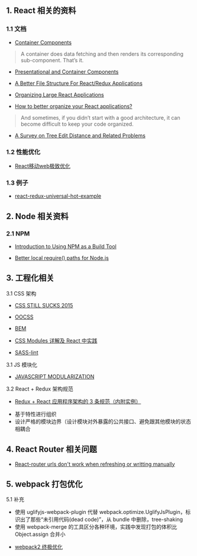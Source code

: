 ## 1. React 相关的资料

### 1.1 文档

* [Container Components](https://medium.com/@learnreact/container-components-c0e67432e005)

> A container does data fetching and then renders its corresponding sub-component. That’s it.

* [Presentational and Container Components](https://medium.com/@dan_abramov/smart-and-dumb-components-7ca2f9a7c7d0)

* [A Better File Structure For React/Redux Applications](https://marmelab.com/blog/2015/12/17/react-directory-structure.html)

* [Organizing Large React Applications](http://engineering.kapost.com/2016/01/organizing-large-react-applications/)

* [How to better organize your React applications?](https://medium.com/@alexmngn/how-to-better-organize-your-react-applications-2fd3ea1920f1)

> And sometimes, if you didn’t start with a good architecture, it can become difficult to keep your code organized.

* [A Survey on Tree Edit Distance and Related Problems](http://grfia.dlsi.ua.es/ml/algorithms/references/editsurvey_bille.pdf)

### 1.2 性能优化
* [React移动web极致优化](https://github.com/lcxfs1991/blog/issues/8)

### 1.3 例子

* [react-redux-universal-hot-example](https://github.com/erikras/react-redux-universal-hot-example)

## 2. Node 相关资料

### 2.1 NPM
* [Introduction to Using NPM as a Build Tool](https://medium.com/javascript-training/introduction-to-using-npm-as-a-build-tool-b41076f488b0)

* [Better local require() paths for Node.js](https://gist.github.com/branneman/8048520)

## 3. 工程化相关

3.1 CSS 架构

* [CSS STILL SUCKS 2015](https://huangxuan.me/css-sucks-2015/#/)

* [OOCSS](https://github.com/stubbornella/oocss/wiki)
* [BEM](https://www.smashingmagazine.com/2012/04/a-new-front-end-methodology-bem/)
* [CSS Modules 详解及 React 中实践](https://github.com/camsong/blog/issues/5)

* [SASS-lint]()

3.1 JS 模块化

* [JAVASCRIPT MODULARIZATION ](https://huangxuan.me/js-module-7day/#/)

3.2 React + Redux 架构规范

* [Redux + React 应用程序架构的 3 条规范（内附实例）](https://zhuanlan.zhihu.com/p/21490605)

- 基于特性进行组织
- 设计严格的模块边界（设计模块对外暴露的公共接口、避免跟其他模块的状态相耦合

## 4. React Router 相关问题
* [React-router urls don't work when refreshing or writting manually
](https://stackoverflow.com/questions/27928372/react-router-urls-dont-work-when-refreshing-or-writting-manually/37449679#37449679?newreg=73bfe3b72b484aaab21dde3c5787a780)

## 5. webpack 打包优化

5.1 补充

- 使用 uglifyjs-webpack-plugin 代替 webpack.optimize.UglifyJsPlugin，标识出了那些“未引用代码(dead code)”，从 bundle 中删除，tree-shaking
- 使用 webpack-merge 的工具区分各种环境，实践中发现打包的体积比 Object.assign 合并小

* [webpack2 终极优化](http://imweb.io/topic/5868e1abb3ce6d8e3f9f99bb)
